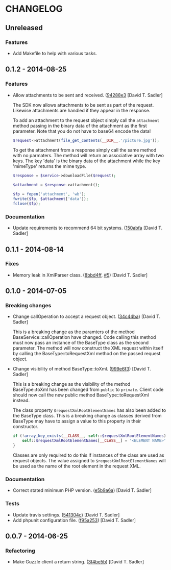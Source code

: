CHANGELOG
=========

## Unreleased

### Features

* Add Makefile to help with various tasks.

## 0.1.2 - 2014-08-25

### Features

* Allow attachments to be sent and received. ([94288e3](https://github.com/davidtsadler/ebay-sdk/commit/94288e3a460d0d52a9cc2b6f2aca0a86130369ec) [David T. Sadler]

  The SDK now allows attachments to be sent as part of the request.
  Likewise attachments are handled if they appear in the response.

  To add an attachment to the request object simply call the `attachment`
  method passing in the binary data of the attachment as the first
  parameter. Note that you do not have to base64 encode the data!

  ```php
  $request->attachment(file_get_contents(__DIR__.'/picture.jpg'));
  ```

  To get the attachment from a response simply call the same method with
  no parmaters. The method will return an associative array with two keys.
  The key 'data' is the binary data of the attachment while the key
  'mimeType' returns the mime type.

  ```php
  $response = $service->downloadFile($request);

  $attachment = $response->attachment();

  $fp = fopen('attachment', 'wb');
  fwrite($fp, $attachment['data']);
  fclose($fp);
  ```

### Documentation

* Update requirements to recommend 64 bit systems. ([150abfa](https://github.com/davidtsadler/ebay-sdk/commit/150abfae02699875f86806fbb274d4ae98089e7f) [David T. Sadler]

## 0.1.1 - 2014-08-14

### Fixes

* Memory leak in XmlParser class. ([8bbd4ff](https://github.com/davidtsadler/ebay-sdk/commit/8bbd4ffde833f13936f1d1607ef559609e706a71), [#5](https://github.com/davidtsadler/ebay-sdk/issues/5)) [David T. Sadler]

## 0.1.0 - 2014-07-05

### Breaking changes

* Change callOperation to accept a request object. ([34c44ba](https://github.com/davidtsadler/ebay-sdk/commit/34c44ba166fc9fcac0656073ed6a68b7c5f97eea)) [David T. Sadler]

  This is a breaking change as the paramters of the method
  BaseService::callOperation have changed. Code calling this method must
  now pass an instance of the BaseType class as the second parameter. The
  method will now construct the XML request within itself by calling the
  BaseType::toRequestXml method on the passed request object.

* Change visibility of method BaseType::toXml. ([999e6f3](https://github.com/davidtsadler/ebay-sdk/commit/999e6f3877fdb4d6cd04e9615772e63b5dd53931)) [David T. Sadler]

  This is a breaking change as the visibility of the method BaseType::toXml has been
  changed from `public` to `private`. Client code should now call the new public method
  BaseType::toRequestXml instead.

  The class property `$requestXmlRootElementNames` has also been added to
  the BaseType class. This is a breaking change as classes derived from
  BaseType may have to assign a value to this property in their
  constructor.

  ```php
  if (!array_key_exists(__CLASS__, self::$requestXmlRootElementNames)) {
      self::$requestXmlRootElementNames[__CLASS__] = '<ELEMENT NAME>';
  }
  ```

  Classes are only required to do this if instances of the class are used
  as request objects. The value assigned to `$requestXmlRootElementNames`
  will be used as the name of the root element in the request XML.

### Documentation

* Correct stated minimum PHP version. ([e5b9a6a](https://github.com/davidtsadler/ebay-sdk/commit/e5b9a6ab3a4eb4a5435be9116c69c797e68d4faf)) [David T. Sadler]

### Tests

* Update travis settings. ([541304c](https://github.com/davidtsadler/ebay-sdk/commit/541304ca8a50d6ea7328967c0d3ab145d8384627)) [David T. Sadler]
* Add phpunit configuration file. ([f95a253](https://github.com/davidtsadler/ebay-sdk/commit/f95a2538b4ca89553f3beda4e1fe1ae3f030a05c)) [David T. Sadler]

## 0.0.7 - 2014-06-25

### Refactoring

*  Make Guzzle client a return string. ([3f4be5b](https://github.com/davidtsadler/ebay-sdk/commit/3f4be5b78230af5db521ef7fc87da86c17f31b22)) [David T. Sadler]
